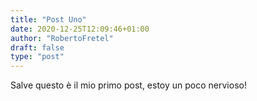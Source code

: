 ```yaml
---
title: "Post Uno"
date: 2020-12-25T12:09:46+01:00
author: "RobertoFretel"
draft: false
type: "post"
---
```


Salve questo è il mio primo post, estoy un poco nervioso!